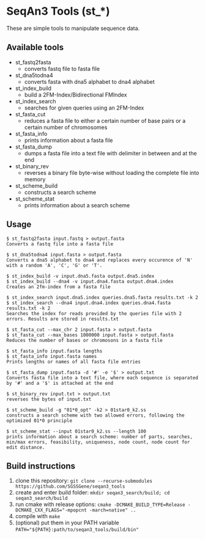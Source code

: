 # SeqAn3 Tools (st_*)

These are simple tools to manipulate sequence data.

## Available tools
  - st_fastq2fasta
    - converts fastq file to fasta file
  - st_dna5todna4
    - converts fasta with dna5 alphabet to dna4 alphabet
  - st_index_build
    - build a 2FM-Index/Bidirectional FMIndex
  - st_index_search
    - searches for given queries using an 2FM-Index
  - st_fasta_cut
    - reduces a fasta file to either a certain number of base pairs or a certain number of chromosomes
  - st_fasta_info
    - prints information about a fasta file
  - st_fasta_dump
    - dumps a fasta file into a text file with delimiter in between and at the end
  - st_binary_rev
    - reverses a binary file byte-wise without loading the complete file into memory
  - st_scheme_build
    - constructs a search scheme
  - st_scheme_stat
    - prints information about a search scheme

## Usage
    $ st_fastq2fasta input.fastq > output.fasta
    Converts a fastq file into a fasta file

    $ st_dna5todna4 input.fasta > output.fasta
    Converts a dna5 alphabet to dna4 and replaces every occurence of 'N' with a random 'A', 'C', 'G' or 'T'.

    $ st_index_build -v input.dna5.fasta output.dna5.index
    $ st_index_build --dna4 -v input.dna4.fasta output.dna4.index
    Creates an 2fm-index from a fasta file

    $ st_index_search input.dna5.index queries.dna5.fasta results.txt -k 2
    $ st_index_search --dna4 input.dna4.index queries.dna4.fasta results.txt -k 2
    Searches the index for reads provided by the queries file with 2 errors. Results are stored in results.txt

    $ st_fasta_cut --max_chr 2 input.fasta > output.fasta
    $ st_fasta_cut --max_bases 1000000 input.fasta > output.fasta
    Reduces the number of bases or chromosons in a fasta file

    $ st_fasta_info input.fasta lengths
    $ st_fasta_info input.fasta names
    Prints lengths or names of all fasta file entries

    $ st_fasta_dump input.fasta -d '#' -e '$' > output.txt
    Converts fasta file into a text file, where each sequence is separated by '#' and a '$' is attached at the end

    $ st_binary_rev input.txt > output.txt
    reverses the bytes of input.txt

    $ st_scheme_build -g "01*0_opt" -k2 > 01star0_k2.ss
    constructs a search scheme with two allowed errors, following the optimized 01*0 principle

    $ st_scheme_stat --input 01star0_k2.ss --length 100
    prints information about a search scheme: number of parts, searches, min/max errors, feasibility, uniqueness, node count, node count for edit distance.



## Build instructions
  1. clone this repository: `git clone --recurse-submodules https://github.com/SGSSGene/seqan3_tools`
  2. create and enter build folder: `mkdir seqan3_search/build; cd seqan3_search/build`
  3. run cmake with release options: `cmake -DCMAKE_BUILD_TYPE=Release -DCMAKE_CXX_FLAGS="-mpopcnt -march=native" ..`
  4. compile with `make`
  5. (optional) put them in your PATH variable `PATH="${PATH}:path/to/seqan3_tools/build/bin"`
